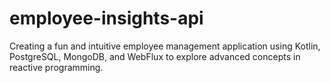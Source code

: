 # employee-insights-api
Creating a fun and intuitive employee management application using Kotlin, PostgreSQL, MongoDB, and WebFlux to explore advanced concepts in reactive programming.
